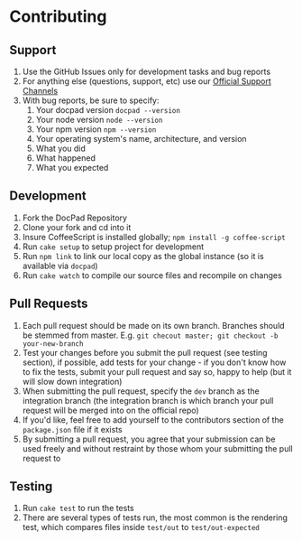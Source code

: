 # Contributing


## Support

1. Use the GitHub Issues only for development tasks and bug reports
1. For anything else (questions, support, etc) use our [Official Support Channels](http://docpad.org/support)
1. With bug reports, be sure to specify:
	1. Your docpad version `docpad --version`
	1. Your node version `node --version`
	1. Your npm version `npm --version`
	1. Your operating system's name, architecture, and version
	1. What you did
	1. What happened
	1. What you expected


## Development

1. Fork the DocPad Repository
1. Clone your fork and cd into it
1. Insure CoffeeScript is installed globally; `npm install -g coffee-script`
1. Run `cake setup` to setup project for development
1. Run `npm link` to link our local copy as the global instance (so it is available via `docpad`)
1. Run `cake watch` to compile our source files and recompile on changes


## Pull Requests

1. Each pull request should be made on its own branch. Branches should be stemmed from master. E.g. `git checout master; git checkout -b your-new-branch`
1. Test your changes before you submit the pull request (see testing section), if possible, add tests for your change - if you don't know how to fix the tests, submit your pull request and say so, happy to help (but it will slow down integration)
1. When submitting the pull request, specify the `dev` branch as the integration branch (the integration branch is which branch your pull request will be merged into on the official repo)
1. If you'd like, feel free to add yourself to the contributors section of the `package.json` file if it exists
1. By submitting a pull request, you agree that your submission can be used freely and without restraint by those whom your submitting the pull request to


## Testing

1. Run `cake test` to run the tests
1. There are several types of tests run, the most common is the rendering test, which compares files inside `test/out` to `test/out-expected`
